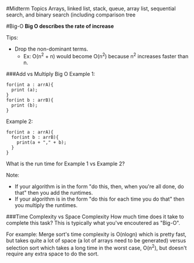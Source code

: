 #Midterm Topics
Arrays, linked list, stack, queue, array list, sequential search, and binary search (including comparison tree

#Big-O
**Big O describes the rate of increase**

Tips:
  - Drop the non-dominant terms.
    - Ex: O(n<sup>2</sup> + n) would become O(n<sup>2</sup>) because n<sup>2</sup> increases faster than n.

###Add vs Multiply Big O
Example 1:
  ```
  for(int a : arrA){
    print (a);
  }
  for(int b : arrB){
    print (b);
  }
  ```
Example 2:
  ```
  for(int a : arrA){
    for(int b : arrB){
      print(a + "," + b);
    }
  }
  ```

  What is the run time for Example 1 vs Example 2?

Note:
  - If your algorithm is in the form "do this, then, when you're all done, do that" then you add the runtimes.
  - If your algorithm is in the form "do this for each time you do that" then you multiply the runtimes.

###Time Complexity vs Space Complexity
How much time does it take to complete this task? This is typically what you've encoutered as "Big-O".

For example: Merge sort's time complexity is O(nlogn) which is pretty fast, but takes quite a lot of space (a lot of arrays need to be generated) versus selection sort which takes a long time in the worst case, O(n<sup>2</sup>), but doesn't require any extra space to do the sort.



